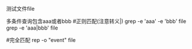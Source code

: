 测试文件file

多条件查询包含aaa或者bbb
#正则匹配(注意转义|)
grep -e 'aaa' -e 'bbb' file
grep -e 'aaa\|bbb' file

#完全匹配
rep -o "event" file